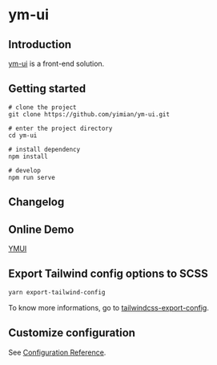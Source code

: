 # ym-ui

## Introduction

[ym-ui](https://ymui.yimian.com.cn) is a front-end solution.

## Getting started

```shell
# clone the project
git clone https://github.com/yimian/ym-ui.git

# enter the project directory
cd ym-ui

# install dependency
npm install

# develop
npm run serve
```

## Changelog

## Online Demo

[YMUI](https://ymui.yimian.com.cn)

## Export Tailwind config options to SCSS

```bash
yarn export-tailwind-config
```

To know more informations, go to [tailwindcss-export-config](https://github.com/dobromir-hristov/tailwindcss-export-config).

## Customize configuration

See [Configuration Reference](https://cli.vuejs.org/config/).
